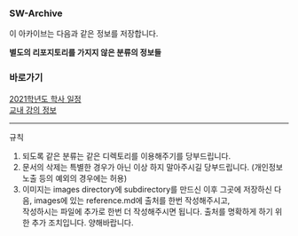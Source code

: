 ### SW-Archive
이 아카이브는 다음과 같은 정보를 저장합니다.

**별도의 리포지토리를 가지지 않은 분류의 정보들**

### 바로가기

[2021학년도 학사 일정](Year%20Schedule/2021학년도_학사일정표_수정.pdf)    
[교내 강의 정보](session%20information.md)    
* * *

규칙

1. 되도록 같은 분류는 같은 디렉토리를 이용해주기를 당부드립니다.
2. 문서의 삭제는 특별한 경우가 아닌 이상 하지 말아주시길 당부드립니다. (개인정보 노출 등의 예외의 경우에는 허용)
3. 이미지는 images directory에 subdirectory를 만드신 이후 그곳에 저장하신 다음, images에 있는 reference.md에 출처를 한번 작성해주시고,    
   작성하시는 파일에 추가로 한번 더 작성해주시면 됩니다. 출처를 명확하게 하기 위한 추가 조치입니다. 양해바랍니다.
